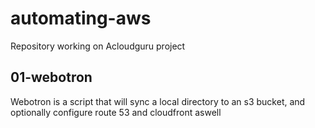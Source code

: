 # automating-aws
Repository working on Acloudguru project

## 01-webotron

Webotron is a script that will sync a local directory to an s3 bucket, and optionally configure route 53 and cloudfront aswell
 

